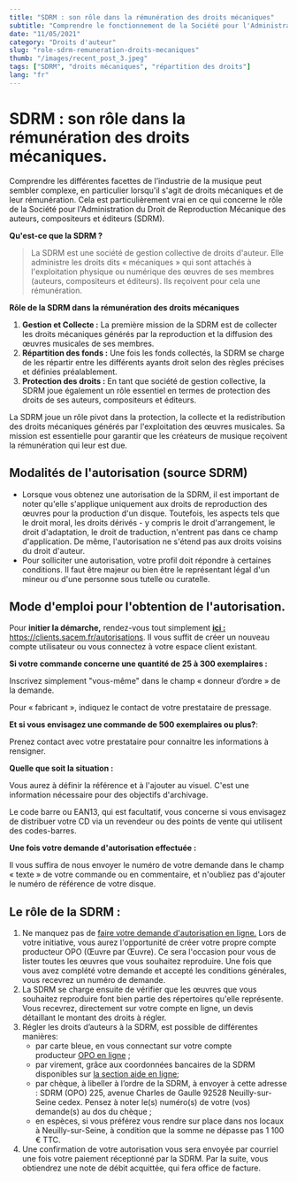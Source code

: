 ```yaml
---
title: "SDRM : son rôle dans la rémunération des droits mécaniques"
subtitle: "Comprendre le fonctionnement de la Société pour l'Administration du Droit de Reproduction Mécanique"
date: "11/05/2021"
category: "Droits d'auteur"
slug: "role-sdrm-remuneration-droits-mecaniques"
thumb: "/images/recent_post_3.jpeg"
tags: ["SDRM", "droits mécaniques", "répartition des droits"]
lang: "fr"
---
```


# SDRM : son rôle dans la rémunération des droits mécaniques.

Comprendre les différentes facettes de l’industrie de la musique peut sembler complexe, en particulier lorsqu'il s'agit de droits mécaniques et de leur rémunération. Cela est particulièrement vrai en ce qui concerne le rôle de la Société pour l'Administration du Droit de Reproduction Mécanique des auteurs, compositeurs et éditeurs (SDRM).

**Qu'est-ce que la SDRM ?**

> La SDRM est une société de gestion collective de droits d'auteur. Elle administre les droits dits « mécaniques » qui sont attachés à l'exploitation physique ou numérique des œuvres de ses membres (auteurs, compositeurs et éditeurs). Ils reçoivent pour cela une rémunération.

**Rôle de la SDRM dans la rémunération des droits mécaniques**

1. **Gestion et Collecte :** La première mission de la SDRM est de collecter les droits mécaniques générés par la reproduction et la diffusion des œuvres musicales de ses membres.
2. **Répartition des fonds :** Une fois les fonds collectés, la SDRM se charge de les répartir entre les différents ayants droit selon des règles précises et définies préalablement.
3. **Protection des droits :** En tant que société de gestion collective, la SDRM joue également un rôle essentiel en termes de protection des droits de ses auteurs, compositeurs et éditeurs.

La SDRM joue un rôle pivot dans la protection, la collecte et la redistribution des droits mécaniques générés par l'exploitation des œuvres musicales. Sa mission est essentielle pour garantir que les créateurs de musique reçoivent la rémunération qui leur est due.

## Modalités de l'autorisation (source SDRM)

- Lorsque vous obtenez une autorisation de la SDRM, il est important de noter qu'elle s'applique uniquement aux droits de reproduction des œuvres pour la production d'un disque. Toutefois, les aspects tels que le droit moral, les droits dérivés - y compris le droit d'arrangement, le droit d'adaptation, le droit de traduction, n'entrent pas dans ce champ d'application. De même, l'autorisation ne s'étend pas aux droits voisins du droit d'auteur.
- Pour solliciter une autorisation, votre profil doit répondre à certaines conditions. Il faut être majeur ou bien être le représentant légal d'un mineur ou d'une personne sous tutelle ou curatelle.

## Mode d'emploi pour l'obtention de l'autorisation.

Pour **initier la démarche,** rendez-vous tout simplement **[ici :](http://clients.sacem.fr/autorisations)** https://clients.sacem.fr/autorisations. Il vous suffit de créer un nouveau compte utilisateur ou vous connectez à votre espace client existant.

**Si votre commande concerne une quantité de 25 à 300 exemplaires :**

Inscrivez simplement "vous-même" dans le champ « donneur d’ordre » de la demande.

Pour « fabricant », indiquez le contact de votre prestataire de pressage.

**Et si vous envisagez une commande de 500 exemplaires ou plus?**:

Prenez contact avec votre prestataire pour connaitre les informations à rensigner.

**Quelle que soit la situation :**

Vous aurez à définir la référence et à l'ajouter au visuel. C'est une information nécessaire pour des objectifs d'archivage.

Le code barre ou EAN13, qui est facultatif, vous concerne si vous envisagez de distribuer votre CD via un revendeur ou des points de vente qui utilisent des codes-barres.

**Une fois votre demande d'autorisation effectuée :**

Il vous suffira de nous envoyer le numéro de votre demande dans le champ « texte » de votre commande ou en commentaire, et n'oubliez pas d'ajouter le numéro de référence de votre disque.

## Le rôle de la SDRM :

1. Ne manquez pas de [faire votre demande d'autorisation en ligne.](http://clients.sacem.fr/autorisations) Lors de votre initiative, vous aurez l'opportunité de créer votre propre compte producteur OPO (Œuvre par Œuvre). Ce sera l'occasion pour vous de lister toutes les œuvres que vous souhaitez reproduire. Une fois que vous avez complété votre demande et accepté les conditions générales, vous recevrez un numéro de demande.
2. La SDRM se charge ensuite de vérifier que les œuvres que vous souhaitez reproduire font bien partie des répertoires qu'elle représente. Vous recevrez, directement sur votre compte en ligne, un devis détaillant le montant des droits à régler.
3. Régler les droits d’auteurs à la SDRM, est possible de différentes manières:
   - par carte bleue, en vous connectant sur votre compte producteur [OPO en ligne](http://clients.sacem.fr/autorisations) ;
   - par virement, grâce aux coordonnées bancaires de la SDRM disponibles sur [la section aide en ligne](http://opo.sacem.fr/);
   - par chèque, à libeller à l’ordre de la SDRM, à envoyer à cette adresse : SDRM (OPO) 225, avenue Charles de Gaulle 92528 Neuilly-sur-Seine cedex. Pensez à noter le(s) numéro(s) de votre (vos) demande(s) au dos du chèque ;
   - en espèces, si vous préférez vous rendre sur place dans nos locaux à Neuilly-sur-Seine, à condition que la somme ne dépasse pas 1 100 € TTC.
4. Une confirmation de votre autorisation vous sera envoyée par courriel une fois votre paiement réceptionné par la SDRM. Par la suite, vous obtiendrez une note de débit acquittée, qui fera office de facture.
